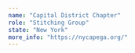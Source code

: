 ```yaml
---
name: "Capital District Chapter"
role: "Stitching Group"
state: "New York"
more_info: "https://nycapega.org/"
---
```


